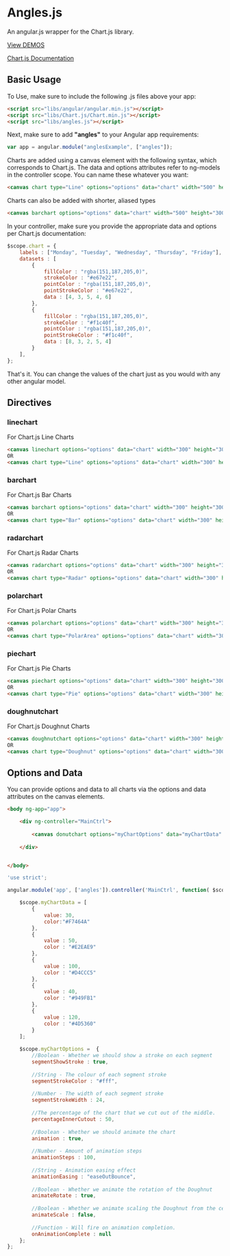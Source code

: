 Angles.js
=========

An angular.js wrapper for the Chart.js library.

[View DEMOS](http://lgsilver.github.io/angles/)

[Chart.js Documentation](http://www.chartjs.org/docs/)

Basic Usage
-----------

To Use, make sure to include the following .js files above your app:
```html
<script src="libs/angular/angular.min.js"></script>
<script src="libs/Chart.js/Chart.min.js"></script>
<script src="libs/angles.js"></script>
```

Next, make sure to add **"angles"** to your Angular app requirements:

```javascript
var app = angular.module("anglesExample", ["angles"]);
```

Charts are added using a canvas element with the following syntax, which corresponds to Chart.js. The data and options attributes refer to ng-models in the controller scope. You can name these whatever you want:

```html
<canvas chart type="Line" options="options" data="chart" width="500" height="300"></canvas>
```

Charts can also be added with shorter, aliased types

```html
<canvas barchart options="options" data="chart" width="500" height="300"></canvas>
```

In your controller, make sure you provide the appropriate data and options per Chart.js documentation:

```javascript
$scope.chart = {
    labels : ["Monday", "Tuesday", "Wednesday", "Thursday", "Friday"],
    datasets : [
        {
        	fillColor : "rgba(151,187,205,0)",
        	strokeColor : "#e67e22",
        	pointColor : "rgba(151,187,205,0)",
        	pointStrokeColor : "#e67e22",
        	data : [4, 3, 5, 4, 6]
        },
        {
        	fillColor : "rgba(151,187,205,0)",
        	strokeColor : "#f1c40f",
        	pointColor : "rgba(151,187,205,0)",
        	pointStrokeColor : "#f1c40f",
        	data : [8, 3, 2, 5, 4]
        }
    ], 
};
```

That's it. You can change the values of the chart just as you would with any other angular model.

Directives
----------

### linechart

For Chart.js Line Charts

```html
<canvas linechart options="options" data="chart" width="300" height="300"></canvas>
OR
<canvas chart type="Line" options="options" data="chart" width="300" height="300"></canvas>
```

### barchart

For Chart.js Bar Charts

```html
<canvas barchart options="options" data="chart" width="300" height="300"></canvas>
OR
<canvas chart type="Bar" options="options" data="chart" width="300" height="300"></canvas>
```

### radarchart

For Chart.js Radar Charts

```html
<canvas radarchart options="options" data="chart" width="300" height="300"></canvas>
OR
<canvas chart type="Radar" options="options" data="chart" width="300" height="300"></canvas>
```

### polarchart

For Chart.js Polar Charts

```html
<canvas polarchart options="options" data="chart" width="300" height="300"></canvas>
OR
<canvas chart type="PolarArea" options="options" data="chart" width="300" height="300"></canvas>
```

### piechart

For Chart.js Pie Charts

```html
<canvas piechart options="options" data="chart" width="300" height="300"></canvas>
OR
<canvas chart type="Pie" options="options" data="chart" width="300" height="300"></canvas>
```

### doughnutchart

For Chart.js Doughnut Charts

```html
<canvas doughnutchart options="options" data="chart" width="300" height="300"></canvas>
OR
<canvas chart type="Doughnut" options="options" data="chart" width="300" height="300"></canvas>
```

Options and Data
----------------

You can provide options and data to all charts via the options and data attributes on the canvas elements.

```html
<body ng-app="app">

    <div ng-controller="MainCtrl">
    
        <canvas donutchart options="myChartOptions" data="myChartData" width="300" height="300"></canvas>
    
    </div>


</body>
```

```javascript
'use strict';

angular.module('app', ['angles']).controller('MainCtrl', function( $scope ) {

    $scope.myChartData = [
    	{
    		value: 30,
    		color:"#F7464A"
    	},
    	{
    		value : 50,
    		color : "#E2EAE9"
    	},
    	{
    		value : 100,
    		color : "#D4CCC5"
    	},
    	{
    		value : 40,
    		color : "#949FB1"
    	},
    	{
    		value : 120,
    		color : "#4D5360"
    	}
    ];
    
    $scope.myChartOptions =  {
        //Boolean - Whether we should show a stroke on each segment
        segmentShowStroke : true,
        
        //String - The colour of each segment stroke
        segmentStrokeColor : "#fff",
        
        //Number - The width of each segment stroke
        segmentStrokeWidth : 24,
        
        //The percentage of the chart that we cut out of the middle.
        percentageInnerCutout : 50,
        
        //Boolean - Whether we should animate the chart
        animation : true,
        
        //Number - Amount of animation steps
        animationSteps : 100,
        
        //String - Animation easing effect
        animationEasing : "easeOutBounce",
        
        //Boolean - Whether we animate the rotation of the Doughnut
        animateRotate : true,
        
        //Boolean - Whether we animate scaling the Doughnut from the centre
        animateScale : false,
        
        //Function - Will fire on animation completion.
        onAnimationComplete : null
    };
};

```
